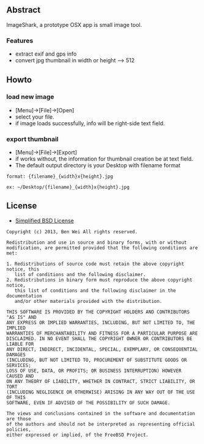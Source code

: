 ## Abstract

 ImageShark, a prototype OSX app is small image tool.

### Features
* extract exif and gps info
* convert jpg thumbnail in width or height --> 512

## Howto

### load new image

* [Menu]->[File]->[Open]
* select your file. 
* if image loads successfully, info will be right-side text field.

### export thumbnail

* [Menu]->[File]->[Export]
* if works without, the information for thumbnail creation be at text field.
* The default output directory is your Desktop with filename format

```
format: {filename}_{width}x{height}.jpg

ex: ~/Desktop/{filename}_{width}x{height}.jpg
```
  
## License

* [Simplified BSD License](http://en.wikipedia.org/wiki/BSD_licenses)

```
Copyright (c) 2013, Ben Wei All rights reserved.

Redistribution and use in source and binary forms, with or without
modification, are permitted provided that the following conditions are met: 

1. Redistributions of source code must retain the above copyright notice, this
   list of conditions and the following disclaimer. 
2. Redistributions in binary form must reproduce the above copyright notice,
   this list of conditions and the following disclaimer in the documentation
   and/or other materials provided with the distribution. 

THIS SOFTWARE IS PROVIDED BY THE COPYRIGHT HOLDERS AND CONTRIBUTORS "AS IS" AND
ANY EXPRESS OR IMPLIED WARRANTIES, INCLUDING, BUT NOT LIMITED TO, THE IMPLIED
WARRANTIES OF MERCHANTABILITY AND FITNESS FOR A PARTICULAR PURPOSE ARE
DISCLAIMED. IN NO EVENT SHALL THE COPYRIGHT OWNER OR CONTRIBUTORS BE LIABLE FOR
ANY DIRECT, INDIRECT, INCIDENTAL, SPECIAL, EXEMPLARY, OR CONSEQUENTIAL DAMAGES
(INCLUDING, BUT NOT LIMITED TO, PROCUREMENT OF SUBSTITUTE GOODS OR SERVICES;
LOSS OF USE, DATA, OR PROFITS; OR BUSINESS INTERRUPTION) HOWEVER CAUSED AND
ON ANY THEORY OF LIABILITY, WHETHER IN CONTRACT, STRICT LIABILITY, OR TORT
(INCLUDING NEGLIGENCE OR OTHERWISE) ARISING IN ANY WAY OUT OF THE USE OF THIS
SOFTWARE, EVEN IF ADVISED OF THE POSSIBILITY OF SUCH DAMAGE.

The views and conclusions contained in the software and documentation are those
of the authors and should not be interpreted as representing official policies, 
either expressed or implied, of the FreeBSD Project.
```
